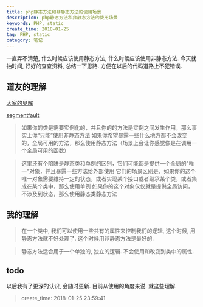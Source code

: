 ```yaml
---
title: php静态方法和非静态方法的使用场景
description: php静态方法和非静态方法的使用场景
keywords: PHP, static
create_time: 2018-01-25
tag: PHP, static
category: 笔记
---
```


一直弄不清楚, 什么时候应该使用静态方法, 什么时候应该使用非静态方法.
今天就抽时间, 好好的查查资料, 总结一下思路. 方便在以后的代码道路上不犯错误.

## 道友的理解

[大家的见解](http://www.cnblogs.com/subsir/articles/2574761.html)

[segmentfault](https://segmentfault.com/q/1010000003489029)

>如果你的类是需要实例化的，并且你的的方法是实例之间发生作用，那么事实上你“只能”使用非静态方法
 如果你希望暴露一些什么地方都不会改变的，全局可用的方法，那么使用静态方法（场景上会让你感觉像是在调用一个全局可用的函数）

>这里还有个陷阱是静态类和单例的区别，它们可能都是提供一个全局的"唯一"对象，并且暴露一些方法给外部使用
 它们的场景区别是，如果你的这个唯一对象需要维持一定的状态，或者实现某个接口或者继承某个类，或者集成在某个类中，那么使用单例
 如果你的这个对象仅仅就是提供全局访问，不涉及到状态，那么使用静态类静态方法

## 我的理解

> 在一个类中, 我们可以使用一些共有的属性来控制我们的逻辑, 这个时候, 用静态方法就不好处理了.
这个时候用非静态方法是最好的.

> 静态方法适合用于一个单独的, 独立的逻辑. 不会使用和改变到类中的属性.

## todo

以后我有了更深的认识, 会随时更新. 目前从使用的角度来说. 就这些理解.

> create_time: 2018-01-25 23:59:41